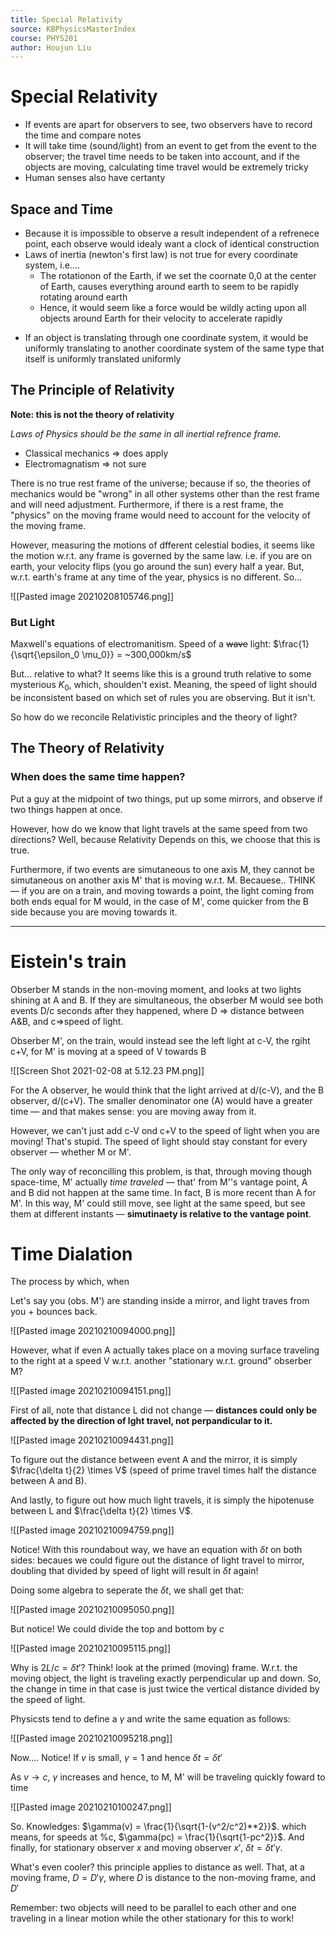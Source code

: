 ```yaml
---
title: Special Relativity
source: KBPhysicsMasterIndex
course: PHYS201
author: Houjun Liu
---
```


# Special Relativity

* If events are apart for observers to see, two observers have to record the time and compare notes
* It will take time (sound/light) from an event to get from the event to the observer; the travel time needs to be taken into account, and if the objects are moving, calculating time travel would be extremely tricky
* Human senses also have certanty

## Space and Time
* Because it is impossible to observe a result independent of a refrenece point, each observe would idealy want a clock of identical construction
* Laws of inertia (newton's first law) is not true for every coordinate system, i.e....
	* The rotationon of the Earth, if we set the coornate 0,0 at the center of Earth,  causes everything around earth to seem to be rapidly rotating around earth
	* Hence, it would seem like a force would be wildly acting upon all objects around Earth for their velocity to accelerate rapidly

- If an object is translating through one coordinate system, it would be uniformly translating to another coordinate system of the same type that itself is uniformly translated uniformly 

## The Principle of Relativity
**Note: this is not the theory of relativity**

_Laws of Physics should be the same in all inertial refrence frame._

- Classical mechanics => does apply
- Electromagnatism => not sure


There is no true rest frame of the universe; because if so, the theories of mechanics would be "wrong" in all other systems other than the rest frame and will need adjustment. Furthermore, if there is a rest frame, the "physics" on the moving frame would need to account for the velocity of the moving frame.

However, measuring the motions of dfferent celestial bodies, it seems like the motion w.r.t. any frame is governed by the same law. i.e. if you are on earth, your velocity flips (you go around the sun) every half a year. But, w.r.t. earth's frame at any time of the year, physics is no different. So...

![[Pasted image 20210208105746.png]]

### But Light
Maxwell's equations of electromanitism. Speed of a ~~wave~~ light: $\frac{1}{\sqrt{\epsilon_0 \mu_0}} = ~300,000km/s$

But... relative to what? It seems like this is a ground truth relative to some mysterious $K_0$, which, shoulden't exist. Meaning, the speed of light should be inconsistent based on which set of rules you are observing. But it isn't.

So how do we reconcile Relativistic principles and the theory of light?

## The Theory of Relativity
### When does the same time happen?
Put a guy at the midpoint of two things, put up some mirrors, and observe if two things happen at once.

However, how do we know that light travels at the same speed from two directions? Well, because Relativity Depends on this, we choose that this is true.

Furthermore, if two events are simutaneous to one axis M, they cannot be simutaneous on another axis M' that is moving w.r.t. M. Becauese.. THINK — if you are on a train, and moving towards a point, the light coming from both ends equal for M would, in the case of M', come quicker from the B side because you are moving towards it. 

***

# Eistein's train 
Obserber M stands in the non-moving moment, and looks at two lights shining at A and B. If they are simultaneous, the obserber M would see both events D/c seconds after they happened, where D => distance between A&B, and c=>speed of light.

Obserber M', on the train, would instead see the left light at c-V, the rgiht c+V, for M' is moving at a speed of V towards B

![[Screen Shot 2021-02-08 at 5.12.23 PM.png]]

For the A observer, he would think that the light arrived at d/(c-V), and the B observer, d/(c+V). The smaller denominator one (A) would have a greater time — and that makes sense: you are moving away from it.

However, we can't just add c-V ond c+V to the speed of light when you are moving! That's stupid. The speed of light should stay constant for every observer — whether M or M'.

The only way of reconcilling this problem, is that, through moving though space-time, M' actually *time traveled* — that' from M''s vantage point, A and B did not happen at the same time. In fact, B is more recent than A for M'. In this way, M' could still move, see light at the same speed, but see them at different instants — **simutinaety is relative to the vantage point**.

# Time Dialation
The process by which, when 

Let's say you (obs. M') are standing inside a mirror, and light traves from you + bounces back.

![[Pasted image 20210210094000.png]]

However, what if even A actually takes place on a moving surface traveling to the right at a speed V w.r.t. another "stationary w.r.t. ground" obserber M?

![[Pasted image 20210210094151.png]]

First of all, note that distance L did not change — **distances could only be affected by the direction of lght travel, not perpandicular to it.**

![[Pasted image 20210210094431.png]]

To figure out the distance between event A and the mirror, it is simply $\frac{\delta t}{2} \times V$ (speed of prime travel times half the distance between A and B).

And lastly, to figure out how much light travels, it is simply the hipotenuse between L and $\frac{\delta t}{2} \times V$.

![[Pasted image 20210210094759.png]]

Notice! With this roundabout way, we have an equation with $\delta t$ on both sides: becaues we could figure out the distance of light travel to mirror, doubling that divided by speed of light will result in $\delta t$ again!

Doing some algebra to seperate the $\delta t$, we shall get that:

![[Pasted image 20210210095050.png]]

But notice! We could divide the top and bottom by $c$

![[Pasted image 20210210095115.png]]

Why is $2L/c = \delta t'$? Think! look at the primed (moving) frame. W.r.t. the moving object, the light is traveling exactly perpendicular up and down. So, the change in time in that case is just twice the vertical distance divided by the speed of light.

Physicsts tend to define a $\gamma$ and write the same equation as follows: 

![[Pasted image 20210210095218.png]]

Now.... Notice! If $v$ is small, $\gamma=1$  and hence $\delta t = \delta t'$

As $v \to c$, $\gamma$ increases and hence, to M, M' will be traveling quickly foward to time 

![[Pasted image 20210210100247.png]]

So. Knowledges: $\gamma(v) = \frac{1}{\sqrt{1-(v^2/c^2)**2}}$. which means, for speeds at %c, $\gamma(pc) = \frac{1}{\sqrt{1-pc^2}}$. And finally, for stationary observer $x$ and moving observer $x'$, $\delta t  = \delta t' \gamma$.

What's even cooler? this principle applies to distance as well. That, at a moving frame, $D = D' \gamma$, where $D$ is distance to the non-moving frame, and $D'$

Remember: two objects will need to be parallel to each other and one traveling in a linear motion while the other stationary for this to work!

